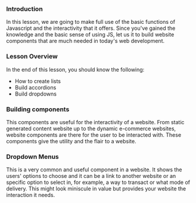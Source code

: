 ### Introduction

In this lesson, we are going to make full use of the basic functions
of Javascript and the interactivity that it offers. Since you've gained the knowledge and
the basic sense of using JS, let us it to build website components that are much needed
in today's web development.

### Lesson Overview

In the end of this lesson, you should know the following:

- How to create lists
- Build accordions
- Build dropdowns

### Building components

This components are useful for the interactivity of a website.
From static generated content website up to the dynamic e-commerce websites,
website components are there for the user to be interacted with.
These components give the utility and the flair to a website.

### Dropdown Menus

This is a very common and useful component in a website. It shows
the users' options to choose and it can be a link to another website
or an specific option to select in, for example, a way to transact or what
mode of delivery.
This might look miniscule in value but provides your website the interaction it needs.
